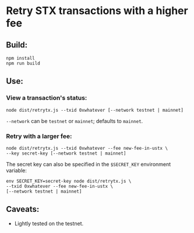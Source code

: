 # Retry STX transactions with a higher fee

## Build:

    npm install
    npm run build

## Use:

### View a transaction's status:

    node dist/retrytx.js --txid 0xwhatever [--network testnet | mainnet]

`--network` can be `testnet` or `mainnet`; defaults to `mainnet`.

### Retry with a larger fee:

    node dist/retrytx.js --txid 0xwhatever --fee new-fee-in-ustx \
    --key secret-key [--network testnet | mainnet]

The secret key can also be specified in the `$SECRET_KEY` environment
variable:

    env SECRET_KEY=secret-key node dist/retrytx.js \
    --txid 0xwhatever --fee new-fee-in-ustx \
    [--network testnet | mainnet]

## Caveats:

- Lightly tested on the testnet.
